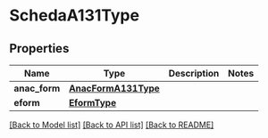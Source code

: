 # SchedaA131Type

## Properties
Name | Type | Description | Notes
------------ | ------------- | ------------- | -------------
**anac_form** | [**AnacFormA131Type**](AnacFormA131Type.md) |  | 
**eform** | [**EformType**](EformType.md) |  | 

[[Back to Model list]](../README.md#documentation-for-models) [[Back to API list]](../README.md#documentation-for-api-endpoints) [[Back to README]](../README.md)

